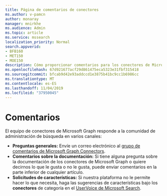 ```yaml
---
title: Página de comentarios de conectores
ms.author: v-pamcn
author: monaray
manager: mnirkhe
ms.audience: Admin
ms.topic: article
ms.service: mssearch
localization_priority: Normal
search.appverid:
- BFB160
- MET150
- MOE150
description: Cómo proporcionar comentarios para los conectores de Microsoft Search
ms.openlocfilehash: 67d921677acf29d861475eca5323e31fbf315418
ms.sourcegitcommit: bfcab9d42e93addccd1e3875b41bc9cc1b6986cc
ms.translationtype: MT
ms.contentlocale: es-ES
ms.lasthandoff: 11/04/2019
ms.locfileid: "37950045"
---
```

# <a name="feedback"></a>Comentarios

El equipo de conectores de Microsoft Graph responde a la comunidad de administración de búsqueda en varios canales:

* **Preguntas generales:** Envíe un correo electrónico al [grupo de comentarios de Microsoft Graph Connectors](mailto:MicrosoftGraphConnectorsFeedback@service.microsoft.com).
* **Comentarios sobre la documentación:** Si tiene alguna pregunta sobre la documentación de los conectores de Microsoft Graph o quiere decirnos lo que le gusta o no le gusta, puede enviar comentarios en la parte inferior de cualquier artículo. 
* **Solicitudes de características:** Si nuestra plataforma no le permite hacer lo que necesita, haga las sugerencias de características bajo los **conectores** de categoría en el <a href="https://office365.uservoice.com/forums/925270-microsoft-search" target="_blank" data-linktype="external">UserVoice de Microsoft Search</a>.

